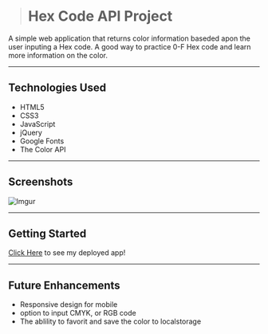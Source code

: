 > # Hex Code API Project
> 
A simple web application that returns color information baseded apon the user inputing a Hex code. A good way to practice 0-F Hex code and learn more information on the color.
___
## Technologies Used
- HTML5
- CSS3
- JavaScript
- jQuery
- Google Fonts
- The Color API
___
## Screenshots

![Imgur](https://i.imgur.com/1b71oIt.png)
<!--
![Screenshot](image or url)
-->
___
## Getting Started
[Click Here](https://dazzoc.github.io/Hex-Color-App/) to see my deployed app!
___
## Future Enhancements
- Responsive design for mobile 
- option to input CMYK, or RGB code
- The ablility to favorit and save the color to localstorage

